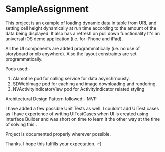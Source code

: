 # SampleAssignment

This project is an example of loading dynamic data in table from URL and setting cell height dynamically at run time according to the amount of the data being displayed. It also has a refresh on pull down functionality It's an universal iOS demo application (i.e. for iPhone and iPad).

All the UI components are added programmatically (i.e. no use of storyboard or xib anywhere). Also the layout constraints are set programmatically.

Pods used:- 
1. Alamofire pod for calling service for data asynchrnously. 
2. SDWebImage pod for caching and image downloading and rendering. 
3. NVActivityIndicatorView pod for ActivityIndicator related styling

Architectural Design Pattern followed:- 
MVP 

I have added a few possible Unit Tests as well. I couldn't add UITest cases as I have experience of writing UITestCases when UI is created using Interface Builder and was short on time to learn it the other way at the time of solving this .

Project is documented properly wherever possible. 

Thanks. I hope this fulfills your expectation. :-)
